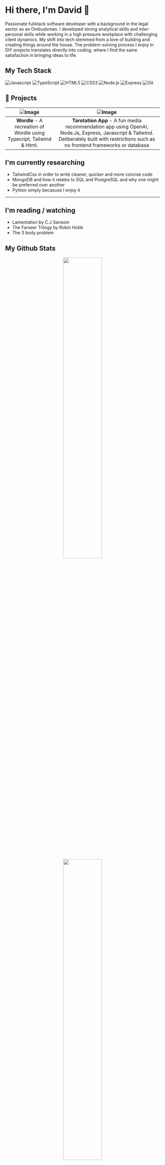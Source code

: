 # Hi there, I'm David 👋

Passionate fullstack software developer with a background in the legal sector as an Ombudsman. I developed strong analytical skills and inter-personal skills while working in a high pressure workplace with challenging client dynamics. My shift into tech stemmed from a love of building and creating things around the house. The problem-solving process I enjoy in DIY projects translates directly into coding, where I find the same satisfaction in bringing ideas to life.

## My Tech Stack
![Javascript](https://img.shields.io/badge/JavaScript-000000?style=for-the-badge&logo=javascript&logoColor=yellow)
![TypeScript](https://img.shields.io/badge/TypeScript-3178C6?style=for-the-badge&logo=typescript&logoColor=white)
![HTML5](https://img.shields.io/badge/HTML5-E34F26?style=for-the-badge&logo=html5&logoColor=white)
![CSS3](https://img.shields.io/badge/CSS3-1572B6?style=for-the-badge&logo=css3&logoColor=white)
![Node.js](https://img.shields.io/badge/Node.js-339933?style=for-the-badge&logo=node.js&logoColor=white)
![Express](https://img.shields.io/badge/Express.js-000000?style=for-the-badge&logo=express&logoColor=white)
![Git](https://img.shields.io/badge/Git-F05032?style=for-the-badge&logo=git&logoColor=white)

## 🚀 Projects  

| ![Image](https://github.com/user-attachments/assets/58536a1a-5085-4894-b1af-ee70e8c87cae) | ![Image](https://github.com/user-attachments/assets/b1b825bd-e273-4634-a8a7-8760d3445e8d) |
|:---:|:---:|
| **Wordle** - A recreation of Wordle using Typecript, Tailwind & Html.  | **Tarotation App** - A fun media recommendation app using OpenAi, Node.Js, Express, Javascript & Tailwind. Deliberately built with restrictions such as no frontend frameworks or database |

## I'm currently researching

- TailwindCss in order to write cleaner, quicker and more concise code
- MongoDB and how it relates to SQL and PostgreSQL and why one might be preferred over another
- Pyhton simply becasuse I enjoy it
  
---

## I'm reading / watching

- Lamentation by C.J Sansom
- The Farseer Trilogy by Robin Hobb
- The 3 body problem

## My Github Stats
<p align="center">
  <img src="https://github-readme-stats.vercel.app/api?username=Oggie112&theme=tokyonight" width="50%">
  <br>
  <img src="https://github-readme-stats.vercel.app/api/top-langs/?username=Oggie112&size_weight=0.5&count_weight=0.5&theme=tokyonight" width="50%">
</p>
